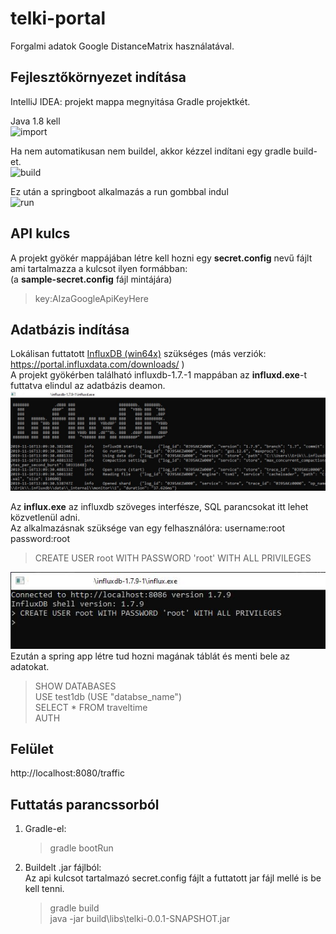 # telki-portal
Forgalmi adatok Google DistanceMatrix használatával.

## Fejlesztőkörnyezet indítása
IntelliJ IDEA: projekt mappa megnyitása Gradle projektkét. 

Java 1.8 kell<br>
![import](res/1.JPG?raw=true "Import")

Ha nem automatikusan nem buildel, akkor kézzel indítani egy gradle build-et.<br>
![build](res/2.JPG?raw=true "Build")

Ez után a springboot alkalmazás a run gombbal indul<br>
![run](res/3.JPG?raw=true "Run")

## API kulcs
A projekt gyökér mappájában létre kell hozni egy **secret.config** nevű fájlt ami tartalmazza a kulcsot ilyen formábban:<br>
(a **sample-secret.config** fájl mintájára)
> key:AIzaGoogleApiKeyHere

## Adatbázis indítása
Lokálisan futtatott [InfluxDB (win64x)](https://dl.influxdata.com/influxdb/releases/influxdb-1.7.9_windows_amd64.zip) szükséges (más verziók: https://portal.influxdata.com/downloads/ )<br>
A projekt gyökérben található influxdb-1.7.-1 mappában az **influxd.exe**-t futtatva elindul az adatbázis deamon.<br>
![run](res/influxd.JPG?raw=true "Run")


Az **influx.exe** az influxdb szöveges interfésze, SQL parancsokat itt lehet közvetlenül adni.<br>
Az alkalmazásnak szüksége van egy felhasználóra: username:root password:root<br>
> CREATE USER root WITH PASSWORD 'root' WITH ALL PRIVILEGES

![run](res/createuser.JPG?raw=true "Run")<br>
Ezután a spring app létre tud hozni magának táblát és menti bele az adatokat.<br>
> SHOW DATABASES<br>
USE test1db (USE "databse_name")<br>
SELECT * FROM traveltime<br>
AUTH<br>

## Felület
http://localhost:8080/traffic

## Futtatás parancssorból
1. Gradle-el:
    > gradle bootRun
2. Buildelt .jar fájlból:<br>
Az api kulcsot tartalmazó secret.config fájlt a futtatott jar fájl mellé is be kell tenni.
    > gradle build<br>
    java -jar build\libs\telki-0.0.1-SNAPSHOT.jar

